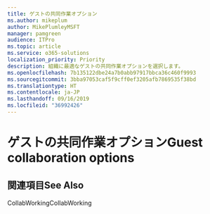 ```yaml
---
title: ゲストの共同作業オプション
ms.author: mikeplum
author: MikePlumleyMSFT
manager: pamgreen
audience: ITPro
ms.topic: article
ms.service: o365-solutions
localization_priority: Priority
description: 組織に最適なゲストの共同作業オプションを選択します。
ms.openlocfilehash: 7b135122dbe24a7b0abb97917bbca36c460f9993
ms.sourcegitcommit: 3bba97053caf5f9cff0ef3205afb7869535f38bd
ms.translationtype: HT
ms.contentlocale: ja-JP
ms.lasthandoff: 09/16/2019
ms.locfileid: "36992426"
---
```

# <a name="guest-collaboration-options"></a><span data-ttu-id="8e268-103">ゲストの共同作業オプション</span><span class="sxs-lookup"><span data-stu-id="8e268-103">Guest collaboration options</span></span>

## <a name="see-also"></a><span data-ttu-id="8e268-104">関連項目</span><span class="sxs-lookup"><span data-stu-id="8e268-104">See Also</span></span>

<span data-ttu-id="8e268-105">CollabWorking</span><span class="sxs-lookup"><span data-stu-id="8e268-105">CollabWorking</span></span>